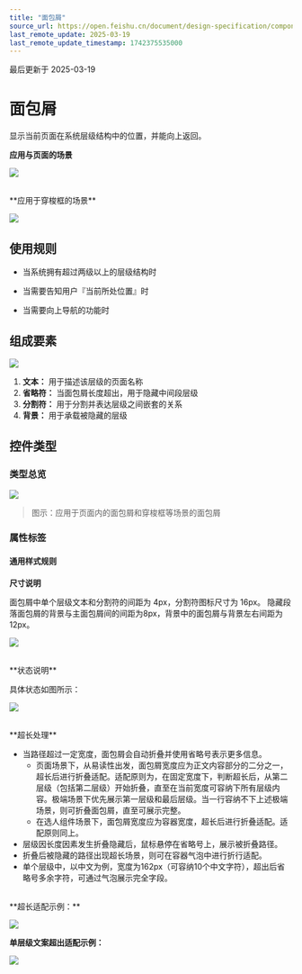 ```yaml
---
title: "面包屑"
source_url: https://open.feishu.cn/document/design-specification/component---navigation/breadcrumb
last_remote_update: 2025-03-19
last_remote_update_timestamp: 1742375535000
---
```

最后更新于 2025-03-19

# 面包屑
显示当前页面在系统层级结构中的位置，并能向上返回。

**应用与页面的场景**

![](https://sf3-cn.feishucdn.com/obj/open-platform-opendoc/dfd27d900a95bbfbcf80608f43a5ace3_BRXC6XQYjS.png?height=1062&lazyload=true&maxWidth=800&width=2048)

<br>
**应用于穿梭框的场景**

![](https://sf3-cn.feishucdn.com/obj/open-platform-opendoc/f8e8d4656af6c91547007654e7dd512e_LA4ILJ4FkZ.png?height=1076&lazyload=true&maxWidth=800&width=2048)

## 使用规则

- 当系统拥有超过两级以上的层级结构时

- 当需要告知用户『当前所处位置』时

- 当需要向上导航的功能时

## 组成要素

![](https://sf3-cn.feishucdn.com/obj/open-platform-opendoc/6369ceef235de968f3a2456c047f2d3d_USk1bN6oVD.png?height=352&lazyload=true&maxWidth=800&width=2048)

1. **文本：** 用于描述该层级的页面名称
1. **省略符：** 当面包屑长度超出，用于隐藏中间段层级
1. **分割符：** 用于分割并表达层级之间嵌套的关系
1. **背景：** 用于承载被隐藏的层级

## 控件类型

### 类型总览

![](https://sf3-cn.feishucdn.com/obj/open-platform-opendoc/951049f86081f8b7d83340d833f15238_pxXCrDtIU8.png?height=780&lazyload=true&maxWidth=800&width=2048)

> 图示：应用于页面内的面包屑和穿梭框等场景的面包屑

### 属性标签

#### 通用样式规则

**尺寸说明**

面包屑中单个层级文本和分割符的间距为 4px，分割符图标尺寸为 16px。
隐藏段落面包屑的背景与主面包屑间的间距为8px，背景中的面包屑与背景左右间距为12px。

![](https://sf3-cn.feishucdn.com/obj/open-platform-opendoc/0ae735ba1bd9f3b28b206490e51ed4f3_Xd1kg2ldyh.png?height=466&lazyload=true&maxWidth=800&width=2048)

<br>
**状态说明**

具体状态如图所示：

![](https://sf3-cn.feishucdn.com/obj/open-platform-opendoc/ce4faca281fa885cf52850a8c911f70f_gzTbuKzpHT.png?height=466&lazyload=true&maxWidth=800&width=2048)

<br>
**超长处理**

- 当路径超过一定宽度，面包屑会自动折叠并使用省略号表示更多信息。
    - 页面场景下，从易读性出发，面包屑宽度应为正文内容部分的二分之一，超长后进行折叠适配。适配原则为，在固定宽度下，判断超长后，从第二层级（包括第二层级）开始折叠，直至在当前宽度可容纳下所有层级内容。极端场景下优先展示第一层级和最后层级。当一行容纳不下上述极端场景，则可折叠面包屑，直至可展示完整。
    - 在选人组件场景下，面包屑宽度应为容器宽度，超长后进行折叠适配。适配原则同上。
- 层级因长度因素发生折叠隐藏后，鼠标悬停在省略号上，展示被折叠路径。
- 折叠后被隐藏的路径出现超长场景，则可在容器气泡中进行折行适配。
- 单个层级中，以中文为例，宽度为162px（可容纳10个中文字符），超出后省略号多余字符，可通过气泡展示完全字段。

<br>
**超长适配示例：**

![](https://sf3-cn.feishucdn.com/obj/open-platform-opendoc/58ec0791569f25317a440dd5f17bb764_h8QStRjTWl.png?height=426&lazyload=true&width=2048)

**单层级文案超出适配示例：** 

![](https://sf3-cn.feishucdn.com/obj/open-platform-opendoc/3e36340806ea40c62372de970ff00b9b_UzkSbVxhZA.png?height=426&lazyload=true&width=2048)
